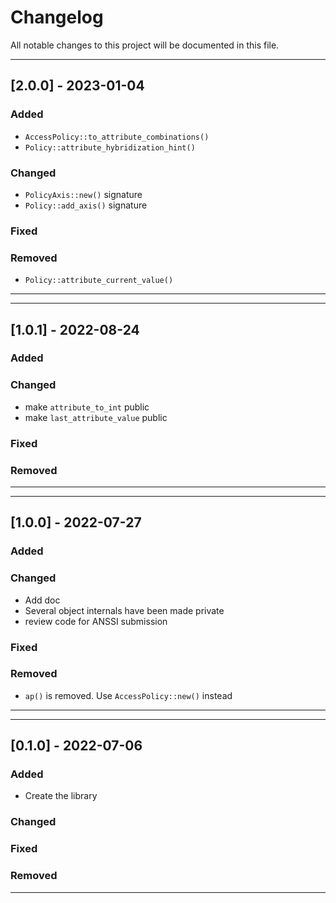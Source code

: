 # Changelog

All notable changes to this project will be documented in this file.

---
## [2.0.0] - 2023-01-04
### Added
- `AccessPolicy::to_attribute_combinations()`
- `Policy::attribute_hybridization_hint()`
### Changed
- `PolicyAxis::new()` signature
- `Policy::add_axis()` signature
### Fixed
### Removed
- `Policy::attribute_current_value()`
---

---
## [1.0.1] - 2022-08-24
### Added
### Changed
- make `attribute_to_int` public
- make `last_attribute_value` public
### Fixed
### Removed
---

---
## [1.0.0] - 2022-07-27
### Added
### Changed
- Add doc
- Several object internals have been made private
- review code for ANSSI submission
### Fixed
### Removed
- `ap()` is removed. Use `AccessPolicy::new()` instead
---

---
## [0.1.0] - 2022-07-06
### Added
- Create the library
### Changed
### Fixed
### Removed
---

